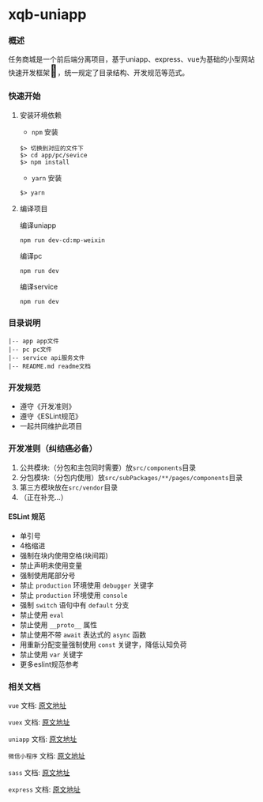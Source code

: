 # xqb-uniapp

### 概述
任务商城是一个前后端分离项目，基于uniapp、express、vue为基础的小型网站快速开发框架<font size="5">🔨</font>，统一规定了目录结构、开发规范等范式。

### 快速开始

1. 安装环境依赖
    + `npm` 安装
    ```shell
    $> 切换到对应的文件下
    $> cd app/pc/sevice
    $> npm install
    ```

    + `yarn` 安装
    ```shell
    $> yarn
    ```

2. 编译项目
    
    编译uniapp
    ```shell
    npm run dev-cd:mp-weixin
    ```
    编译pc
    ```shell
    npm run dev
    ```
    编译service
    ```shell
    npm run dev
    ```

### 目录说明

    |-- app app文件
    |-- pc pc文件
    |-- service api服务文件
    |-- README.md readme文档

### 开发规范

+ 遵守《开发准则》
+ 遵守《ESLint规范》
+ 一起共同维护此项目

### 开发准则（纠结癌必备）

1. 公共模块:（分包和主包同时需要）放`src/components`目录
2. 分包模块:（分包内使用）放`src/subPackages/**/pages/components`目录
3. 第三方模块放在`src/vendor`目录
4. （正在补充...）

#### ESLint 规范

+ 单引号
+ 4格缩进
+ 强制在块内使用空格(块间距)
+ 禁止声明未使用变量
+ 强制使用尾部分号
+ 禁止 `production` 环境使用 `debugger` 关键字
+ 禁止 `production` 环境使用 `console`
+ 强制 `switch` 语句中有 `default` 分支
+ 禁止使用 `eval`
+ 禁止使用 `__proto__` 属性
+ 禁止使用不带 `await` 表达式的 `async` 函数
+ 用重新分配变量强制使用 `const` 关键字，降低认知负荷
+ 禁止使用 `var` 关键字
+ 更多eslint规范参考

### 相关文档

`vue` 文档: [原文地址](https://cn.vuejs.org/index.html)

`vuex` 文档: [原文地址](https://vuex.vuejs.org/zh/)

`uniapp` 文档: [原文地址](https://uniapp.dcloud.io/collocation/pages)

`微信小程序` 文档: [原文地址](https://developers.weixin.qq.com/miniprogram/dev/framework/)

`sass` 文档: [原文地址](https://sass.bootcss.com/documentation)

`express` 文档: [原文地址](https://sass.bootcss.com/documentation)
